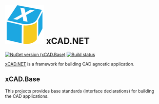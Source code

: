 # ![Logo](data/icon.png) xCAD.NET

[![NuGet version (xCAD.Base)](https://img.shields.io/nuget/v/Xarial.XCad.svg?style=flat-square)](https://www.nuget.org/packages/Xarial.XCad/)
[![Build status](https://dev.azure.com/xarial/xcad/_apis/build/status/xcad.base)](https://dev.azure.com/xarial/xcad/_build/latest?definitionId=6)

[xCAD.NET](https://xcad.net) is a framework for building CAD agnostic application.

## xCAD.Base

This projects provides base standards (interface declarations) for building the CAD applications.